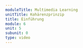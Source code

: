 ```yaml
---
moduleTitle: Multimedia Learning
unitTitle: Kohärenzprinzip
title: Einführung
module: 6
unit: 5
subunit: 0
type: video
---
```


<videomodeling question="_ZMkYM4kPrY" answer="b5Ii30gZo1Q"></videomodeling>